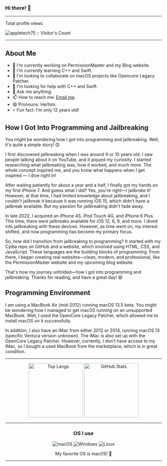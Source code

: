 ### Hi there! 👋

---
Total profile views

<img src="https://profile-counter.glitch.me/{appletech75}/count.svg" alt="appletech75 :: Visitor's Count" />

---

## About Me
- 🔭 I'm currently working on PermissionMaster and my Blog website.
- 🌱 I'm currently learning C++ and Swift.
- 👯 I'm looking to collaborate on macOS projects like Opencore Legacy Patcher.
- 🤔 I'm looking for help with C++ and Swift.
- 💬 Ask me anything.
- 📫 How to reach me: [Email me](mailto:kilianbalaguer@icloud.com).
- 😄 Pronouns: He/him.
- ⚡ Fun fact: I'm only 12 years old!

## How I Got Into Programming and Jailbreaking

You might be wondering how I got into programming and jailbreaking. Well, it's quite a simple story! 😊

I first discovered jailbreaking when I was around 9 or 10 years old. I saw people talking about it on YouTube, and it piqued my curiosity. I started researching what jailbreaking was, how it worked, and much more. The whole concept inspired me, and you know what happens when I get inspired — I dive right in!

After waiting patiently for about a year and a half, I finally got my hands on my first iPhone 7. And guess what I did? Yes, you're right—I jailbroke it! However, at that time, I had limited knowledge about jailbreaking, and I couldn't jailbreak it because it was running iOS 15, which didn't have a jailbreak available. But my passion for jailbreaking didn't fade away.

In late 2022, I acquired an iPhone 4S, iPod Touch 4G, and iPhone 6 Plus. This time, there were jailbreaks available for iOS 12, 6, 9, and more. I dived into jailbreaking with these devices. However, as time went on, my interest shifted, and now programming has become my primary focus.

So, how did I transition from jailbreaking to programming? It started with my Cydia repo on GitHub and a website, which involved using HTML, CSS, and JavaScript. These languages are the building blocks of programming. From there, I began creating real websites—clean, modern, and professional, like the PermissionMaster website and my upcoming blog website.

That's how my journey unfolded—how I got into programming and jailbreaking. Thanks for reading, and have a great day! 😄

## Programming Environment

I am using a MacBook Air (mid-2012) running macOS 13.5 beta. You might be wondering how I managed to get macOS running on an unsupported MacBook. Well, I used the OpenCore Legacy Patcher, which allowed me to install macOS on it successfully.

In addition, I also have an iMac from either 2012 or 2014, running macOS 13 (specific Ventura version unknown). The iMac is also set up with the OpenCore Legacy Patcher. However, currently, I don't have access to my iMac, so I bought a used MacBook from the marketplace, which is in great condition.


---

<div align="center">
  <p align="center">
    <img src="https://github-readme-stats.vercel.app/api/top-langs/?username=appletech75&layout=compact&theme=rose_pine" alt="Top Langs" height="175">
    <img src="https://github-readme-stats.vercel.app/api?username=appletech75&show_icons=true&theme=rose_pine" alt="GitHub Stats" height="175">
  </p>
</div>

---


<h3 align="center">OS I use</h3>

<p align="center">
  <img src="https://img.shields.io/badge/macOS-000000?style=for-the-badge&amp;logo=apple&amp;logoColor=white" alt="macOS">
  <img src="https://img.shields.io/badge/Windows-0078D6?style=for-the-badge&amp;logo=windows&amp;logoColor=white" alt="Windows">
  <img src="https://img.shields.io/badge/Linux-FCC624?style=for-the-badge&amp;logo=linux&amp;logoColor=black" alt="Linux">
</p>

<p align="center">
  My favorite OS is macOS! 🍎
</p>


___
